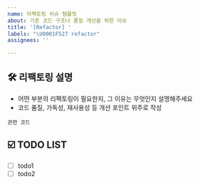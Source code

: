 ```yaml
---
name: 리팩토링 이슈 템플릿
about: 기존 코드 구조나 품질 개선을 위한 이슈
title: '[Refactor] '
labels: "\U0001F527 refactor"
assignees: ''

---
```


## 🛠️ 리팩토링 설명
- 어떤 부분의 리팩토링이 필요한지, 그 이유는 무엇인지 설명해주세요
- 코드 품질, 가독성, 재사용성 등 개선 포인트 위주로 작성

```
관련 코드
```

## ☑️ TODO LIST
- [ ] todo1
- [ ] todo2